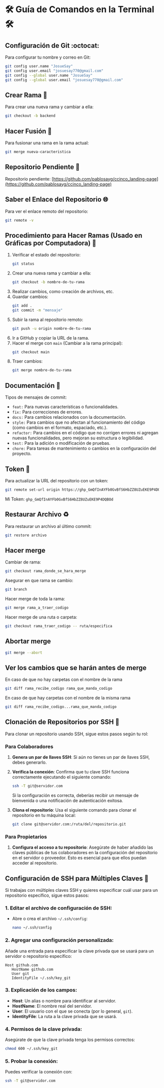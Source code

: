 # 🛠️ Guía de Comandos en la Terminal 🛠️

## Configuración de Git :octocat:
Para configurar tu nombre y correo en Git:
```bash
git config user.name "JosueSay"
git config user.email "josuesay770@gmail.com"
git config --global user.name "JosueSay"
git config --global user.email "josuesay770@gmail.com"
```

## Crear Rama :evergreen_tree:
Para crear una nueva rama y cambiar a ella:
```bash
git checkout -b backend
```

## Hacer Fusión :twisted_rightwards_arrows:
Para fusionar una rama en la rama actual:
```bash
git merge nueva-caracteristica
```

## Repositorio Pendiente :link:
Repositorio pendiente: [https://github.com/pablosayg/ccinco_landing-page](https://github.com/pablosayg/ccinco_landing-page)

## Saber el Enlace del Repositorio :globe_with_meridians:
Para ver el enlace remoto del repositorio:
```bash
git remote -v
```

## Procedimiento para Hacer Ramas (Usado en Gráficas por Computadora) :file_folder:
1. Verificar el estado del repositorio:
   ```bash
   git status
   ```
2. Crear una nueva rama y cambiar a ella:
   ```bash
   git checkout -b nombre-de-tu-rama
   ```
3. Realizar cambios, como creación de archivos, etc.
4. Guardar cambios:
   ```bash
   git add .
   git commit -m "mensaje"
   ```
5. Subir la rama al repositorio remoto:
   ```bash
   git push -u origin nombre-de-tu-rama
   ```
6. Ir a GitHub y copiar la URL de la rama.
7. Hacer el merge con `main` (Cambiar a la rama principal):
   ```bash
   git checkout main
   ```
8. Traer cambios:
   ```bash
   git merge nombre-de-tu-rama
   ```

## Documentación :memo:
Tipos de mensajes de commit:
- `feat:` Para nuevas características o funcionalidades.
- `fix:` Para correcciones de errores.
- `docs:` Para cambios relacionados con la documentación.
- `style:` Para cambios que no afectan al funcionamiento del código (como cambios en el formato, espaciado, etc.).
- `refactor:` Para cambios en el código que no corrigen errores ni agregan nuevas funcionalidades, pero mejoran su estructura o legibilidad.
- `test:` Para la adición o modificación de pruebas.
- `chore:` Para tareas de mantenimiento o cambios en la configuración del proyecto.

## Token :key:
Para actualizar la URL del repositorio con un token:
```bash
git remote set-url origin https://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@github.com/JosueSay/repo.git
```
Mi Token: `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`


## Restaurar Archivo :recycle:
Para restaurar un archivo al último commit:
```bash
git restore archivo
```


## Hacer merge

Cambiar de rama:

```bash
git checkout rama_donde_se_hara_merge
```

Asegurar en que rama se cambio:
```bash
git branch
```

Hacer merge de toda la rama:

```bash
git merge rama_a_traer_codigo
```

Hacer merge de una ruta o carpeta:

```bash
git checkout rama_traer_codigo -- ruta/especifica
```

## Abortar merge
```bash
git merge --abort
```

## Ver los cambios que se harán antes de merge

En caso de que no hay carpetas con el nombre de la rama

```bash
git diff rama_recibe_codigo rama_que_manda_codigo
```

En caso de que hay carpetas con el nombre de la misma rama
```bash
git diff rama_recibe_codigo...rama_que_manda_codigo
```

## Clonación de Repositorios por SSH :electric_plug:

Para clonar un repositorio usando SSH, sigue estos pasos según tu rol:

### Para Colaboradores

1. **Genera un par de llaves SSH**: Si aún no tienes un par de llaves SSH, debes generarlo.

2. **Verifica la conexión**: Confirma que tu clave SSH funciona correctamente ejecutando el siguiente comando:
   ```bash
   ssh -T git@servidor.com
   ```
   Si la configuración es correcta, deberías recibir un mensaje de bienvenida o una notificación de autenticación exitosa.

3. **Clona el repositorio**: Usa el siguiente comando para clonar el repositorio en tu máquina local:
   ```bash
   git clone git@servidor.com:/ruta/del/repositorio.git
   ```

### Para Propietarios

1. **Configura el acceso a tu repositorio**: Asegúrate de haber añadido las claves públicas de tus colaboradores en la configuración del repositorio en el servidor o proveedor. Esto es esencial para que ellos puedan acceder al repositorio.


## Configuración de SSH para Múltiples Claves :key:

Si trabajas con múltiples claves SSH y quieres especificar cuál usar para un repositorio específico, sigue estos pasos:

### 1. **Editar el archivo de configuración de SSH**:
   - Abre o crea el archivo `~/.ssh/config`:
     ```bash
     nano ~/.ssh/config
     ```

### 2. **Agregar una configuración personalizada**:
   Añade una entrada para especificar la clave privada que se usará para un servidor o repositorio específico:
   ```ssh
   Host github.com
      HostName github.com
      User git
      IdentityFile ~/.ssh/key_git
   ```

### 3. **Explicación de los campos**:
   - **Host**: Un alias o nombre para identificar al servidor.
   - **HostName**: El nombre real del servidor.
   - **User**: El usuario con el que se conecta (por lo general, `git`).
   - **IdentityFile**: La ruta a la clave privada que se usará.

### 4. **Permisos de la clave privada**:
   Asegúrate de que la clave privada tenga los permisos correctos:
   ```bash
   chmod 600 ~/.ssh/key_git
   ```

### 5. **Probar la conexión**:
   Puedes verificar la conexión con:
   ```bash
   ssh -T git@servidor.com
   ```
